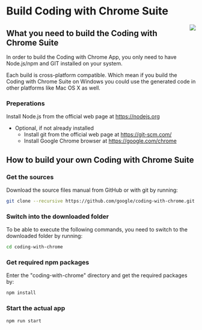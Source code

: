 Build Coding with Chrome Suite
===============================

<img src="static_files/images/cwc_logo.png" align="right">

What you need to build the Coding with Chrome Suite
----------------------------------------------------

In order to build the Coding with Chrome App, you only need to have Node.js/npm
and GIT installed on your system.

Each build is cross-platform compatible. Which mean if you build the
Coding with Chrome Suite on Windows you could use the generated code in other
platforms like Mac OS X as well.

### Preperations

Install Node.js from the official web page at <https://nodejs.org>

* Optional, if not already installed
  * Install git from the official web page at <https://git-scm.com/>
  * Install Google Chrome browser at <https://google.com/chrome>


How to build your own Coding with Chrome Suite
-----------------------------------------------

### Get the sources

Download the source files manual from GitHub or with git by running:

```bash
git clone --recursive https://github.com/google/coding-with-chrome.git
```

### Switch into the downloaded folder

To be able to execute the following commands, you need to switch to the
downloaded folder by running:

```bash
cd coding-with-chrome
```

### Get required npm packages

Enter the "coding-with-chrome" directory and get the required packages by:

```bash
npm install
```

### Start the actual app

```bash
npm run start
```
